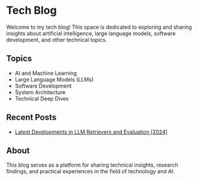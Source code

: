 # Tech Blog

Welcome to my tech blog! This space is dedicated to exploring and sharing insights about artificial intelligence, large language models, software development, and other technical topics.

## Topics

- AI and Machine Learning
- Large Language Models (LLMs)
- Software Development
- System Architecture
- Technical Deep Dives

## Recent Posts

- [Latest Developments in LLM Retrievers and Evaluation (2024)](/posts/2024-12-19-llm-retrievers-evaluation.md)

## About

This blog serves as a platform for sharing technical insights, research findings, and practical experiences in the field of technology and AI.